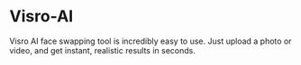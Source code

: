 # Visro-AI
Visro AI face swapping tool is incredibly easy to use. Just upload a photo or video, and get instant, realistic results in seconds.

